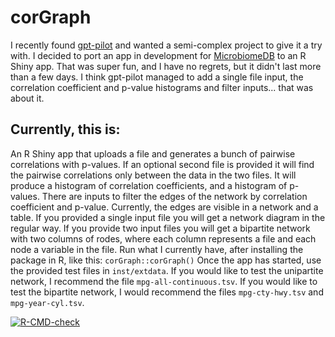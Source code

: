 # corGraph
I recently found [gpt-pilot](https://github.com/Pythagora-io/gpt-pilot) and wanted a semi-complex project to give it a try with. I decided to port an app in development for [MicrobiomeDB](microbiomedb.org) to an R Shiny app. That was super fun, and I have no regrets, but it didn't last more than a few days. I think gpt-pilot managed to add a single file input, the correlation coefficient and p-value histograms and filter inputs... that was about it.

## Currently, this is:
An R Shiny app that uploads a file and generates a bunch of pairwise correlations with p-values. If an optional second file is provided it will find the pairwise correlations only between the data in the two files. It will produce a histogram of correlation coefficients, and a histogram of p-values. There are inputs to filter the edges of the network by correlation coefficient and p-value. Currently, the edges are visible in a network and a table. If you provided a single input file you will get a network diagram in the regular way. If you provide two input files you will get a bipartite network with two columns of rodes, where each column represents a file and each node a variable in the file.
Run what I currently have, after installing the package in R, like this: `corGraph::corGraph()`
Once the app has started, use the provided test files in `inst/extdata`. If you would like to test the unipartite network, I recommend the file `mpg-all-continuous.tsv`. If you would like to test the bipartite network, I would recommend the files `mpg-cty-hwy.tsv` and `mpg-year-cyl.tsv`.

<!-- badges: start -->
  [![R-CMD-check](https://github.com/d-callan/corGraph/actions/workflows/R-CMD-check.yaml/badge.svg)](https://github.com/d-callan/corGraph/actions/workflows/R-CMD-check.yaml)
  <!-- badges: end -->

